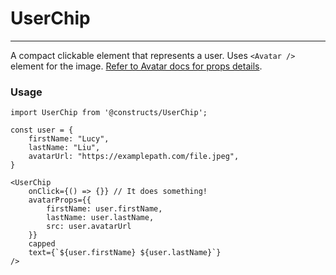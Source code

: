 # UserChip

---

A compact clickable element that represents a user. Uses `<Avatar />` element for the image. [Refer to Avatar docs for props details](/info/elements--avatar/).

### Usage

```JS
import UserChip from '@constructs/UserChip';

const user = {
    firstName: "Lucy",
    lastName: "Liu",
    avatarUrl: "https://examplepath.com/file.jpeg",
}

<UserChip
    onClick={() => {}} // It does something!
    avatarProps={{
        firstName: user.firstName,
        lastName: user.lastName,
        src: user.avatarUrl
    }}
    capped
    text={`${user.firstName} ${user.lastName}`}
/>
```
